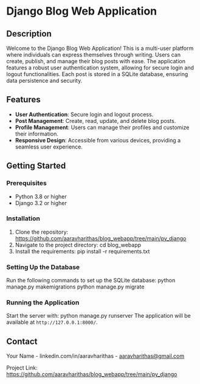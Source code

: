 # Django Blog Web Application

## Description
Welcome to the Django Blog Web Application! This is a multi-user platform where individuals can express themselves through writing. Users can create, publish, and manage their blog posts with ease. The application features a robust user authentication system, allowing for secure login and logout functionalities. Each post is stored in a SQLite database, ensuring data persistence and security.

## Features
- **User Authentication**: Secure login and logout process.
- **Post Management**: Create, read, update, and delete blog posts.
- **Profile Management**: Users can manage their profiles and customize their information.
- **Responsive Design**: Accessible from various devices, providing a seamless user experience.

## Getting Started

### Prerequisites
- Python 3.8 or higher
- Django 3.2 or higher

### Installation
1. Clone the repository:
https://github.com/aaravharithas/blog_webapp/tree/main/py_django
2. Navigate to the project directory:
cd blog_webapp
3. Install the requirements:
pip install -r requirements.txt

### Setting Up the Database
Run the following commands to set up the SQLite database:
python manage.py makemigrations python manage.py migrate

### Running the Application
Start the server with:
python manage.py runserver
The application will be available at `http://127.0.0.1:8000/`.

## Contact
Your Name - linkedin.com/in/aaravharithas - aaravharithas@gmail.com

Project Link: https://github.com/aaravharithas/blog_webapp/tree/main/py_django
